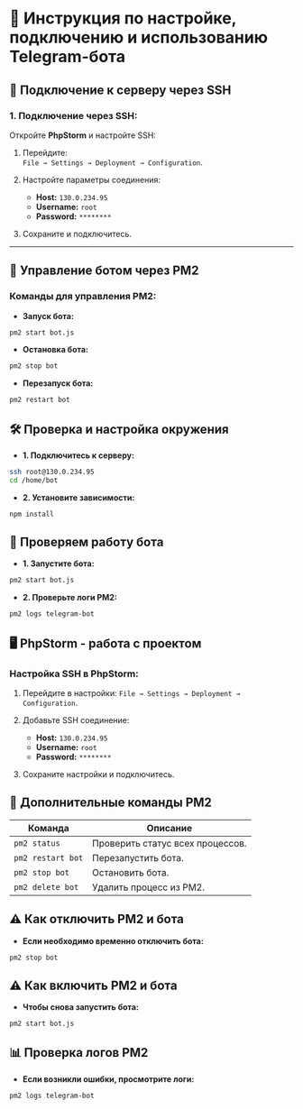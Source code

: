 # 📜 Инструкция по настройке, подключению и использованию Telegram-бота

## 🚀 Подключение к серверу через SSH

### 1. Подключение через SSH:

Откройте **PhpStorm** и настройте SSH:

1. Перейдите:  
   `File → Settings → Deployment → Configuration`.

2. Настройте параметры соединения:
    - **Host:** `130.0.234.95`
    - **Username:** `root`
    - **Password:** `********`

3. Сохраните и подключитесь.

---

## 🔧 Управление ботом через PM2

### **Команды для управления PM2:**

- **Запуск бота:**

```bash
pm2 start bot.js
```

- **Остановка бота:**

```bash
pm2 stop bot
```

- **Перезапуск бота:**

```bash
pm2 restart bot
```

## 🛠️ Проверка и настройка окружения

- **1. Подключитесь к серверу:**

```bash
ssh root@130.0.234.95
cd /home/bot
```

- **2. Установите зависимости:**

```bash
npm install
```

## 🚀 Проверяем работу бота

- **1. Запустите бота:**

```bash
pm2 start bot.js
```

- **2. Проверьте логи PM2:**

```bash
pm2 logs telegram-bot
```


## 🖥️ PhpStorm - работа с проектом

### **Настройка SSH в PhpStorm:**

1. Перейдите в настройки:
   `File → Settings → Deployment → Configuration`.

2. Добавьте SSH соединение:
    - **Host:** `130.0.234.95`
    - **Username:** `root`
    - **Password:** `********`

3. Сохраните настройки и подключитесь.

## 🔧 Дополнительные команды PM2

| Команда            | Описание                           |
|--------------------|------------------------------------|
| `pm2 status`       | Проверить статус всех процессов.   |
| `pm2 restart bot`  | Перезапустить бота.               |
| `pm2 stop bot`     | Остановить бота.                  |
| `pm2 delete bot`   | Удалить процесс из PM2.           |

## ⚠️ Как отключить PM2 и бота

- **Если необходимо временно отключить бота:**

```bash
pm2 stop bot
```

## ⚠️ Как включить PM2 и бота

- **Чтобы снова запустить бота:**

```bash
pm2 start bot.js
```

## 📊 Проверка логов PM2

- **Если возникли ошибки, просмотрите логи:**

```bash
pm2 logs telegram-bot
```
